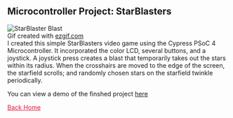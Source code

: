 ## Microcontroller Project: StarBlasters

![StarBlaster Blast](/images/starblaster_blast.gif)  
Gif created with [ezgif.com](https://ezgif.com/maker)  
I created this simple StarBlasters video game using the Cypress PSoC 4 Microcontroller. It incorporated the color LCD, several buttons, and a joystick. A joystick press creates a blast that temporarily takes out the stars within its radius. When the crosshairs are moved to the edge of the screen, the starfield scrolls; and randomly chosen stars on the starfield twinkle periodically.  

You can view a demo of the finshed project [here](https://www.youtube.com/watch?v=1zSfXuz34-k)

<a href="https://katiebug2001.github.io/portfolio" style = "color:#E51746">Back Home</a> 
